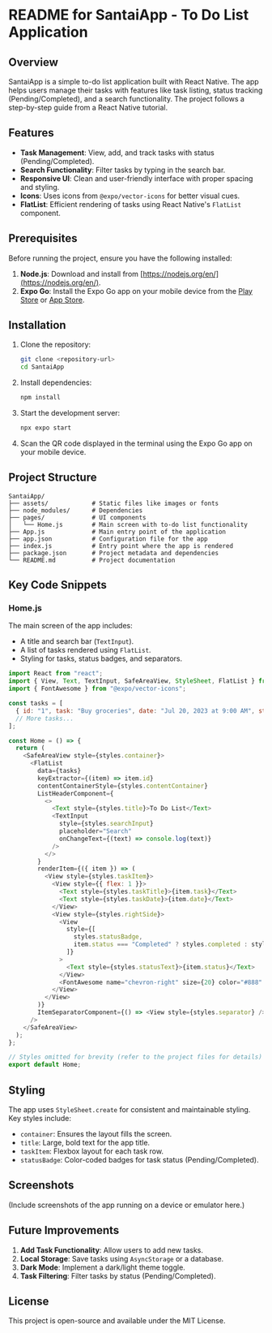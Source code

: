 # README for SantaiApp - To Do List Application

## Overview
SantaiApp is a simple to-do list application built with React Native. The app helps users manage their tasks with features like task listing, status tracking (Pending/Completed), and a search functionality. The project follows a step-by-step guide from a React Native tutorial.

## Features
- **Task Management**: View, add, and track tasks with status (Pending/Completed).
- **Search Functionality**: Filter tasks by typing in the search bar.
- **Responsive UI**: Clean and user-friendly interface with proper spacing and styling.
- **Icons**: Uses icons from `@expo/vector-icons` for better visual cues.
- **FlatList**: Efficient rendering of tasks using React Native's `FlatList` component.

## Prerequisites
Before running the project, ensure you have the following installed:
1. **Node.js**: Download and install from [https://nodejs.org/en/](https://nodejs.org/en/).
2. **Expo Go**: Install the Expo Go app on your mobile device from the [Play Store](https://play.google.com/store/apps/details?id=host.exp.exponent) or [App Store](https://apps.apple.com/app/expo-go/id982107779).

## Installation
1. Clone the repository:
   ```bash
   git clone <repository-url>
   cd SantaiApp
   ```
2. Install dependencies:
   ```bash
   npm install
   ```
3. Start the development server:
   ```bash
   npx expo start
   ```
4. Scan the QR code displayed in the terminal using the Expo Go app on your mobile device.

## Project Structure
```
SantaiApp/
├── assets/            # Static files like images or fonts
├── node_modules/      # Dependencies
├── pages/             # UI components
│   └── Home.js        # Main screen with to-do list functionality
├── App.js             # Main entry point of the application
├── app.json           # Configuration file for the app
├── index.js           # Entry point where the app is rendered
├── package.json       # Project metadata and dependencies
└── README.md          # Project documentation
```

## Key Code Snippets
### Home.js
The main screen of the app includes:
- A title and search bar (`TextInput`).
- A list of tasks rendered using `FlatList`.
- Styling for tasks, status badges, and separators.

```javascript
import React from "react";
import { View, Text, TextInput, SafeAreaView, StyleSheet, FlatList } from "react-native";
import { FontAwesome } from "@expo/vector-icons";

const tasks = [
  { id: "1", task: "Buy groceries", date: "Jul 20, 2023 at 9:00 AM", status: "Pending" },
  // More tasks...
];

const Home = () => {
  return (
    <SafeAreaView style={styles.container}>
      <FlatList
        data={tasks}
        keyExtractor={(item) => item.id}
        contentContainerStyle={styles.contentContainer}
        ListHeaderComponent={
          <>
            <Text style={styles.title}>To Do List</Text>
            <TextInput
              style={styles.searchInput}
              placeholder="Search"
              onChangeText={(text) => console.log(text)}
            />
          </>
        }
        renderItem={({ item }) => (
          <View style={styles.taskItem}>
            <View style={{ flex: 1 }}>
              <Text style={styles.taskTitle}>{item.task}</Text>
              <Text style={styles.taskDate}>{item.date}</Text>
            </View>
            <View style={styles.rightSide}>
              <View
                style={[
                  styles.statusBadge,
                  item.status === "Completed" ? styles.completed : styles.pending,
                ]}
              >
                <Text style={styles.statusText}>{item.status}</Text>
              </View>
              <FontAwesome name="chevron-right" size={20} color="#888" />
            </View>
          </View>
        )}
        ItemSeparatorComponent={() => <View style={styles.separator} />}
      />
    </SafeAreaView>
  );
};

// Styles omitted for brevity (refer to the project files for details)
export default Home;
```

## Styling
The app uses `StyleSheet.create` for consistent and maintainable styling. Key styles include:
- `container`: Ensures the layout fills the screen.
- `title`: Large, bold text for the app title.
- `taskItem`: Flexbox layout for each task row.
- `statusBadge`: Color-coded badges for task status (Pending/Completed).

## Screenshots
(Include screenshots of the app running on a device or emulator here.)

## Future Improvements
1. **Add Task Functionality**: Allow users to add new tasks.
2. **Local Storage**: Save tasks using `AsyncStorage` or a database.
3. **Dark Mode**: Implement a dark/light theme toggle.
4. **Task Filtering**: Filter tasks by status (Pending/Completed).

## License
This project is open-source and available under the MIT License.
